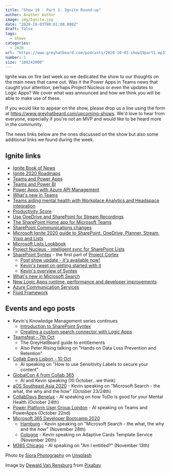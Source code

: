 ```yaml
---
title: "Show 19 - Part 1: Ignite Round-up"
author: Another Author
image: img/Ignite.jpg
date: "2020-10-03T09:01:00.000Z"
draft: false
tags: 
  - shows
categories:
  - 2020
url: "https://www.greyhatbeard.com/podcasts/2020-10-03-show19part1.mp3"
number: 1
size: "108242000"
---
```


Ignite was on fire last week so we dedicated the show to our thoughts on the main news that came out. Was it the Power Apps in Teams news that caught your attention, perhaps Project Nucleus or even the updates to Logic Apps?  We cover what was announced and how we think you will be able to make use of these.

<!--
<iframe src="https://open.spotify.com/embed-podcast/episode/1h4hW9sDBUmY2MS2ZZSq17" width="100%" height="232" frameborder="0" allowtransparency="true" allow="encrypted-media"></iframe>
-->
If you would like to appear on the show, please drop us a line using the form at https://www.greyhatbeard.com/upcoming-shows. We'd love to hear from everyone, especially if you're not an MVP and would like to be heard more in the community.

The news links below are the ones discussed on the show but also some additional links we found during the week.

## Ignite links

- [Ignite Book of News](https://news.microsoft.com/ignite-2020-book-of-news/)
- [Ignite 2020 Roadmaps](https://teamworktools.azurewebsites.net/ignite/2020/Ignite2020Roadmaps.pptx)
- [Teams and Power Apps](https://powerapps.microsoft.com/en-us/blog/now-in-preview-customize-teams-with-built-in-power-platform-capabilities/)
- [Teams and Power BI](https://powerbi.microsoft.com/en-us/blog/announcing-new-power-bi-experiences-in-microsoft-teams/)
- [Power Apps with Azure API Management](https://powerapps.microsoft.com/en-us/blog/achieve-your-app-development-goals-with-power-platform-and-azure/)
- [What's new in Teams](https://techcommunity.microsoft.com/t5/microsoft-teams-blog/what-s-new-in-microsoft-teams-microsoft-ignite-2020/ba-p/1665600)
- [Teams aiding mental health with Workplace Analytics and Headspace integration](https://news.microsoft.com/features/new-tools-can-help-boost-wellbeing-soothe-unexpected-stresses-working-from-home/)
- [Productivity Score](https://www.microsoft.com/en-us/microsoft-365/blog/2020/09/22/making-impact-starts-making-simple/)
- [Use OneDrive and SharePoint for Stream Recordings](https://docs.microsoft.com/en-us/MicrosoftTeams/tmr-meeting-recording-change)
- [The SharePoint Home app for Microsoft Teams](https://techcommunity.microsoft.com/t5/microsoft-sharepoint-blog/the-home-site-app-for-microsoft-teams/ba-p/1714255)
- [SharePoint Communications changes](https://techcommunity.microsoft.com/t5/microsoft-sharepoint-blog/innovations-for-workplace-communications-and-employee-engagement/ba-p/1696149)
- [Microsoft Ignite 2020 guide to SharePoint, OneDrive, Planner, Stream, Visio and Lists](https://techcommunity.microsoft.com/t5/microsoft-sharepoint-blog/microsoft-ignite-2020-guide-to-sharepoint-onedrive-planner/ba-p/1662401)
- [Microsoft Lists Lookbook](https://resources.techcommunity.microsoft.com/microsoft-lists/)
- [Project Nucleus - intelligent sync for SharePoint Lists](https://www.zdnet.com/article/microsoft-shows-off-project-nucleus-intelligent-sync-technology-for-web-apps/)
- [SharePoint Syntex](https://www.microsoft.com/en-us/microsoft-365/enterprise/sharepoint-syntex-overview) - the first part of [Project Cortex](https://aka.ms/ProjectCortex)
  - [Post show update - it's available now!](https://techcommunity.microsoft.com/t5/project-cortex-blog/general-availability-sharepoint-syntex/ba-p/1737332?_lrsc=18b66541-05b4-4426-b93e-ff07d04076c1)
  - [Kevin's tweet on getting started with it](https://twitter.com/kevmcdonk/status/1311899158215905280)
  - [Kevin's overview of Syntex]()
- [What's new in Microsoft Search](https://techcommunity.microsoft.com/t5/microsoft-search-blog/what-s-new-for-microsoft-search-ignite-2020-edition/ba-p/1675291)
- [New Logic Apps runtime, performance and developer improvements](https://techcommunity.microsoft.com/t5/azure-developer-community-blog/new-logic-apps-runtime-performance-and-developer-improvements/ba-p/1645335)
- [Azure Communication Services](https://azure.microsoft.com/en-us/blog/build-rich-communication-experiences-at-scale-with-azure-communication-services/)
- [Fluid Framework](https://fluidframework.com/)

## Events and ego posts
- Kevin's Knowledge Management series continues
  - [Introduction to SharePoint Syntex](https://www.mcd79.com/2020/09/26/Knowledge-Management-Series-Introduction-to-SharePoint-Syntex.html)
  - [Creating a custom search connector with Logic Apps](https://www.mcd79.com/2020/09/30/Creating-custom-Microsoft-Search-connector-with-LogicApps.html)
- [Teamsfest - 7th Oct](https://microsoft365pro.co.uk/teamsfest/)
	- The GreyHatBeard guide to entitlements
  - Also Peter Rising talking on "Hands on Data Loss Prevention and Retention"
- [Collab Days Lisbon - 10 Oct](https://www.collabdays.org/2020-lisbon/)
	- Al speaking on "How to use Sensitivity Labels to secure your content"
- [GlobalCon 4 from Collab 365](https://portal.collab365.community/collab365-globalcon4-2020/globalcon4-microsoft-365-virtual-conference/)
  - Al and Kevin speaking (10 October...we think)
- [aOS Southeast Asia 2020](https://www.aossea.com) - Kevin speaking on "Microsoft Search - the what, the why and the how" (October 23/24th)
- [CollabDays Benelux](https://www.collabdays.org/2020-benelux-online/) - Al speaking on how ToDo is good for your Mental Health (October 24th)
- [Power Platform User Group London](https://www.powerplatformug.com/London) - Al speaking on Teams and PowerApps (October 22nd)
- [Microsoft 365 Developer Bootcamp 2020](https://developer.microsoft.com/en-us/microsoft-365/bootcamps)
  - [Hamburg](https://www.meetup.com/de-DE/Office-365-User-Group-Hamburg/events/271966324/) - Kevin speaking on "Microsoft Search - the what, the why and the how" (November 28th)
  - [Cologne](https://www.meetup.com/de-DE/Office-365-Meetup/events/271959388/) - Kevin speaking on Adaptive Cards Template Service (November 26th)
- [M365 Chicago](http://m365chicago.com/) - Al speaking on "Am I entitled?" (November 13th)


<!--
<iframe src="https://open.spotify.com/embed-podcast/episode/1h4hW9sDBUmY2MS2ZZSq17" width="100%" height="232" frameborder="0" allowtransparency="true" allow="encrypted-media"></iframe>
-->
Photo by [Siora Photography](https://unsplash.com/@siora18?utm_source=unsplash&utm_medium=referral&utm_content=creditCopyText) on [Unsplash](https://unsplash.com/@siora18)


Image by <a href="https://pixabay.com/users/d_van_rensburg-9362786/?utm_source=link-attribution&amp;utm_medium=referral&amp;utm_campaign=image&amp;utm_content=3606747">Dewald Van Rensburg</a> from <a href="https://pixabay.com/?utm_source=link-attribution&amp;utm_medium=referral&amp;utm_campaign=image&amp;utm_content=3606747">Pixabay</a>